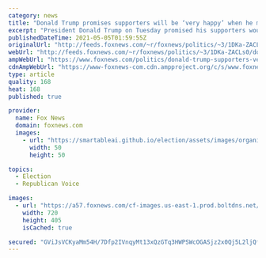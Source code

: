 ```yaml
---
category: news
title: "Donald Trump promises supporters will be ‘very happy’ when he makes 2024 announcement"
excerpt: "President Donald Trump on Tuesday promised his supporters would be very happy when he eventually makes his announcement about whether he will run in the 2024 presidential election."
publishedDateTime: 2021-05-05T01:59:55Z
originalUrl: "http://feeds.foxnews.com/~r/foxnews/politics/~3/1DKa-ZACLs0/donald-trump-supporters-very-happy-2024-announcement"
webUrl: "http://feeds.foxnews.com/~r/foxnews/politics/~3/1DKa-ZACLs0/donald-trump-supporters-very-happy-2024-announcement"
ampWebUrl: "https://www.foxnews.com/politics/donald-trump-supporters-very-happy-2024-announcement.amp"
cdnAmpWebUrl: "https://www-foxnews-com.cdn.ampproject.org/c/s/www.foxnews.com/politics/donald-trump-supporters-very-happy-2024-announcement.amp"
type: article
quality: 168
heat: 168
published: true

provider:
  name: Fox News
  domain: foxnews.com
  images:
    - url: "https://smartableai.github.io/election/assets/images/organizations/foxnews.com-50x50.jpg"
      width: 50
      height: 50

topics:
  - Election
  - Republican Voice

images:
  - url: "https://a57.foxnews.com/cf-images.us-east-1.prod.boltdns.net/v1/static/694940094001/0d8dfd42-a466-417d-af47-80dd92a6b6df/19decefa-a9f0-45ff-9c45-cf4297aed3b1/1280x720/match/720/405/image.jpg?ve=1&tl=1"
    width: 720
    height: 405
    isCached: true

secured: "GViJsVCKyaMm54H/7Dfp2IVnqyMt13xQzGTq3HWPSWcOGASjz2x0Qj5L2ljQfWaEXBqJIPVvHoMw8xtp7zw+YCaFNgXsjlizRTQSk7fpLE9D7Mqw2V8DS6xNzHOfOYoKDgwGTN1lNcQF5OnPsP2VFu/jwY81sS4fqoozI1gZbud33ObrAsK6WFY78rzAtA5bvJUTHuRKRBu6rK8n65KGYG5cuoo7S4AnpClAKGoe2jW4x7BSCRcrKkNKgIdwFai4/O+v52989NVdf5NSNW/zeQLZaUbEaHNg2c9ETveMRxV+vmkYg01i2RzamIL4P329fCt7+bxxfWcGEuF+s7Y9SCFUCO41YrCQ+MjlDfnL7kw=;qSaxwaqG6LIjo/IrG55bXg=="
---
```


